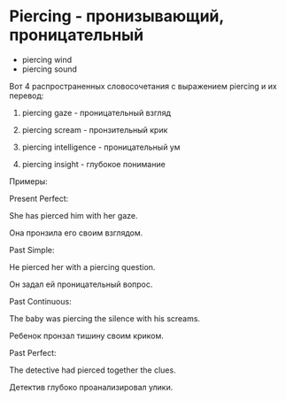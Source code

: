 # Piercing - пронизывающий, проницательный




- piercing wind
- piercing sound

Вот 4 распространенных словосочетания с выражением piercing и их перевод:

1. piercing gaze - проницательный взгляд

2. piercing scream - пронзительный крик

3. piercing intelligence - проницательный ум

4. piercing insight - глубокое понимание

Примеры:

Present Perfect:

She has pierced him with her gaze.

Она пронзила его своим взглядом.

Past Simple:

He pierced her with a piercing question.

Он задал ей проницательный вопрос.

Past Continuous:

The baby was piercing the silence with his screams.

Ребенок пронзал тишину своим криком.

Past Perfect:

The detective had pierced together the clues.

Детектив глубоко проанализировал улики.